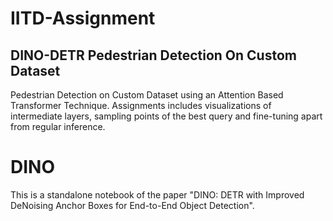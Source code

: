 # IITD-Assignment
## DINO-DETR Pedestrian Detection On Custom Dataset
Pedestrian Detection on Custom Dataset using an Attention Based Transformer Technique. Assignments includes visualizations of intermediate layers, sampling points of the best query and fine-tuning apart from regular inference.

# DINO
This is a standalone notebook of the paper "DINO: DETR with Improved DeNoising Anchor Boxes for End-to-End Object Detection".
